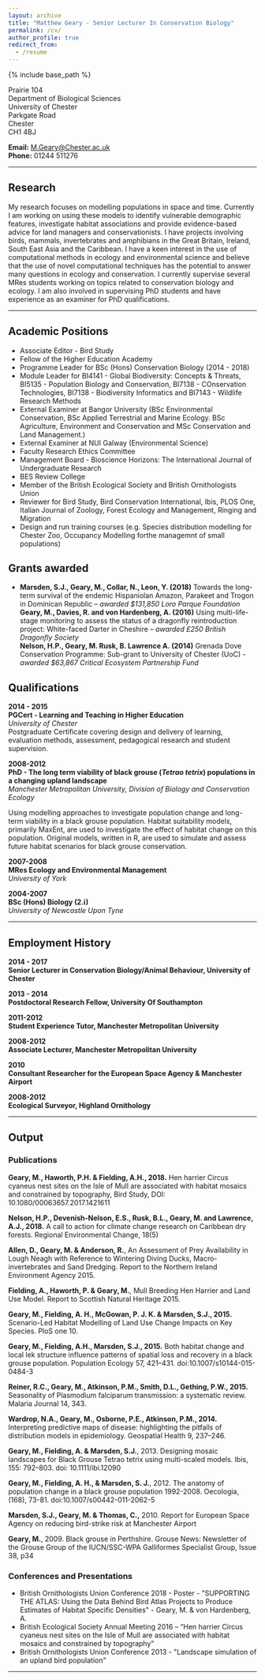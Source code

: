```yaml
---
layout: archive
title: "Matthew Geary - Senior Lecturer In Conservation Biology"
permalink: /cv/
author_profile: true
redirect_from:
  - /resume
---
```


{% include base_path %}

					
Prairie 104  					
Department of Biological Sciences  
University of Chester  
Parkgate Road  
Chester  
CH1 4BJ  

__Email:__ M.Geary@Chester.ac.uk    
__Phone:__ 01244 511276  


**************
Research
--------

My research focuses on modelling populations in space and time. Currently I am working on using these models to identify vulnerable demographic features, investigate habitat associations and provide evidence-based advice for land managers and conservationists. I have projects involving birds, mammals, invertebrates and amphibians in the Great Britain, Ireland, South East Asia and the Caribbean. I have a keen interest in the use of computational methods in ecology and environmental science and believe that the use of novel computational techniques has the potential to answer many questions in ecology and conservation. I currently supervise  several MRes students working on topics related to conservation biology and ecology. I am also involved in supervising PhD students and have experience as an examiner for PhD qualifications.	

**************

Academic Positions
---------------------

* Associate Editor - Bird Study  
* Fellow of the Higher Education Academy
* Programme Leader for BSc (Hons) Conservation Biology (2014 - 2018)  
* Module Leader for BI4141 - Global Biodiversity: Concepts & Threats, BI5135 - Population Biology and Conservation, BI7138 - COnservation Technologies, BI7138 - Biodiversity Informatics and BI7143 - Wildlife Research Methods  
* External Examiner at Bangor University (BSc Environmental Conservation, BSc Applied Terrestrial and Marine Ecology. BSc Agriculture, Environment and Conservation and MSc Conservation and Land Management.)
* External Examiner at NUI Galway (Environmental Science)
* Faculty Research Ethics Committee
* Management Board - Bioscience Horizons: The International Journal of Undergraduate Research  
* BES Review College
* Member of the British Ecological Society and British Ornithologists Union  
* Reviewer for Bird Study, Bird Conservation International, Ibis, PLOS One, Italian Journal of Zoology, Forest Ecology and Management, Ringing and Migration
* Design and run training courses (e.g. Species distribution modelling for Chester Zoo, Occupancy Modelling forthe managemnt of small populations) 

Grants awarded
----------------

* __Marsden, S.J., Geary, M., Collar, N., Leon, Y. (2018)__ Towards the long-term survival of the endemic Hispaniolan Amazon, Parakeet and Trogon in Dominican Republic – _awarded $131,850 Loro Parque Foundation_  
__Geary, M., Davies, R. and von Hardenberg, A. (2016)__ Using multi-life-stage monitoring to assess the status of a dragonfly reintroduction project: White-faced Darter in Cheshire – _awarded £250 British Dragonfly Society_  
__Nelson, H.P., Geary, M. Rusk, B. Lawrence A. (2014)__ Grenada Dove Conservation Programme: Sub-grant to University of Chester (UoC) - _awarded $63,867 Critical Ecosystem Partnership Fund_  

Qualifications
---------

__2014 - 2015__  
__PGCert - Learning and Teaching in Higher Education__  
_University of Chester_  
Postgraduate Certificate covering design and delivery of learning, evaluation methods, assessment, pedagogical research and student supervision. 

__2008-2012__  
__PhD - The long term viability of black grouse (_Tetrao tetrix_) populations in a changing upland landscape__  
_Manchester Metropolitan University, Division of Biology and Conservation Ecology_  

Using modelling approaches to investigate population change and long-term viability in a black grouse population.
Habitat suitability models, primarily MaxEnt, are used to investigate the effect of habitat change on this population.
Original models, written in R, are used to simulate and assess future habitat scenarios for black grouse conservation.

__2007-2008__    
__MRes  Ecology and Environmental Management__   
_University of York_

__2004-2007__   		
__BSc (Hons) Biology (2.i)__   
_University of Newcastle Upon Tyne_

**************

Employment History
--------------------

__2014 - 2017__  
__Senior Lecturer in Conservation Biology/Animal Behaviour, University of Chester__  

__2013 - 2014__    	
__Postdoctoral Research Fellow, University Of Southampton__  

__2011-2012__  
__Student Experience Tutor, Manchester Metropolitan University__  

__2008-2012__  
__Associate Lecturer, Manchester Metropolitan University__  

__2010__		
__Consultant Researcher for the European Space Agency & Manchester Airport__  

__2008-2012__  
__Ecological Surveyor, Highland Ornithology__  

**************

Output
------

### Publications

__Geary, M., Haworth, P.H. & Fielding, A.H., 2018.__ Hen harrier Circus cyaneus nest sites on the Isle of Mull are associated with habitat mosaics and constrained by topography, Bird Study, DOI: 10.1080/00063657.2017.1421611  

__Nelson, H.P., Devenish-Nelson, E.S., Rusk, B.L., Geary, M. and Lawrence, A.J., 2018.__ A call to action for climate change research on Caribbean dry forests. Regional Environmental Change, 18(5)  

__Allen, D., Geary, M. & Anderson, R.__, An Assessment of Prey Availability in Lough Neagh with Reference to Wintering Diving Ducks, Macro-invertebrates and Sand Dredging. Report to the Northern Ireland Environment Agency 2015.  

__Fielding, A., Haworth, P. & Geary, M.__, Mull Breeding Hen Harrier and Land Use Model. Report to Scottish Natural Heritage 2015.  

__Geary, M., Fielding, A. H., McGowan, P. J. K. & Marsden, S.J., 2015.__ Scenario-Led Habitat Modelling of Land Use Change Impacts on Key Species. PloS one 10.  

__Geary, M., Fielding, A.H., Marsden, S.J., 2015.__ Both habitat change and local lek structure influence patterns of spatial loss and recovery in a black grouse population. Population Ecology 57, 421–431. doi:10.1007/s10144-015-0484-3  

__Reiner, R.C., Geary, M., Atkinson, P.M., Smith, D.L., Gething, P.W., 2015.__ Seasonality of Plasmodium falciparum transmission: a systematic review. Malaria Journal 14, 343.  

__Wardrop, N.A., Geary, M., Osborne, P.E., Atkinson, P.M., 2014.__ Interpreting predictive maps of disease: highlighting the pitfalls of distribution models in epidemiology. Geospatial Health 9, 237–246.   

__Geary, M., Fielding, A. & Marsden, S.J.__, 2013. Designing mosaic landscapes for Black Grouse Tetrao tetrix using multi-scaled models. Ibis, 155: 792–803. doi: 10.1111/ibi.12090   

__Geary, M., Fielding, A. H., & Marsden, S. J.__, 2012. The anatomy of population change in a black grouse population 1992-2008. Oecologia, (168), 73-81. doi:10.1007/s00442-011-2062-5  

__Marsden, S.J., Geary, M. & Thomas, C.,__ 2010. Report for European Space Agency on reducing bird-strike risk at Manchester Airport  

__Geary, M.__, 2009. Black grouse in Perthshire. Grouse News: Newsletter of the Grouse Group of the IUCN/SSC-WPA Galliformes Specialist Group, Issue 38, p34  


### Conferences and Presentations

* British Ornithologists Union Conference 2018 - Poster - "SUPPORTING THE ATLAS:
Using the Data Behind Bird Atlas Projects to Produce Estimates of Habitat Specific Densities" - Geary, M. & von Hardenberg, A.  
* British Ecological Society Annual Meeting 2016 – “Hen harrier Circus cyaneus nest sites on the Isle of Mull are associated with habitat mosaics and constrained by topography”
* British Ornithologists Union Conference 2013 - "Landscape simulation of an upland bird population" 


**************




















